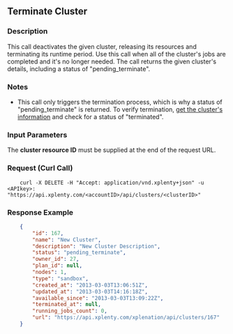 ## Terminate Cluster

### Description
This call deactivates the given cluster, releasing its resources and terminating its runtime period.
Use this call when all of the cluster's jobs are completed and it's no longer needed.
The call returns the given cluster's details, including a status of "pending_terminate".

### Notes
* This call only triggers the termination process, which is why a status of "pending_terminate" is returned.
To verify termination, [get the cluster's information](https://github.com/xplenty/xplenty-api-doc/blob/master/sections/get-cluster-information.md) and check for a status of "terminated".

### Input Parameters
The **cluster resource ID** must be supplied at the end of the request URL.

### Request (Curl Call)
```shell
    curl -X DELETE -H "Accept: application/vnd.xplenty+json" -u <APIkey>: "https://api.xplenty.com/<accountID>/api/clusters/<clusterID>"
```

### Response Example
```json
    {
        "id": 167,
        "name": "New Cluster",
        "description": "New Cluster Description",
        "status": "pending_terminate",
        "owner_id": 27,
        "plan_id": null,
        "nodes": 1,
        "type": "sandbox",
        "created_at": "2013-03-03T13:06:51Z",
        "updated_at": "2013-03-03T14:16:18Z",
        "available_since": "2013-03-03T13:09:22Z",
        "terminated_at": null,        
        "running_jobs_count": 0,
        "url": "https://api.xplenty.com/xplenation/api/clusters/167"
    }
```
